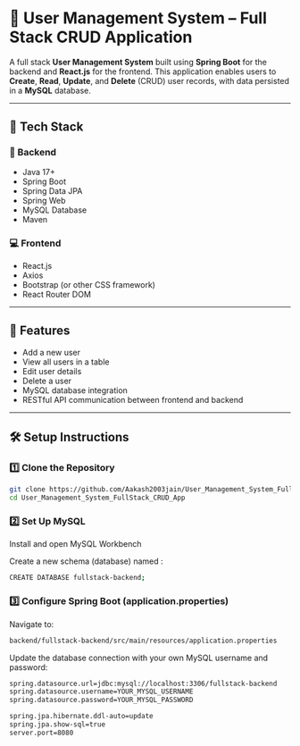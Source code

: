 # 👥 User Management System – Full Stack CRUD Application

A full stack **User Management System** built using **Spring Boot** for the backend and **React.js** for the frontend. This application enables users to **Create**, **Read**, **Update**, and **Delete** (CRUD) user records, with data persisted in a **MySQL** database.

---

## 🚀 Tech Stack

### 🧠 Backend
- Java 17+
- Spring Boot
- Spring Data JPA
- Spring Web
- MySQL Database
- Maven

### 💻 Frontend
- React.js
- Axios
- Bootstrap (or other CSS framework)
- React Router DOM

---
## 🔧 Features

- Add a new user
- View all users in a table
- Edit user details
- Delete a user
- MySQL database integration
- RESTful API communication between frontend and backend

---

## 🛠️ Setup Instructions

### 1️⃣ Clone the Repository

```bash
git clone https://github.com/Aakash2003jain/User_Management_System_FullStack_CRUD_App.git
cd User_Management_System_FullStack_CRUD_App
```
### 2️⃣ Set Up MySQL
Install and open MySQL Workbench

Create a new schema (database) named :
```bash
CREATE DATABASE fullstack-backend;
```
### 3️⃣ Configure Spring Boot (application.properties)
Navigate to:
```bash
backend/fullstack-backend/src/main/resources/application.properties
```
Update the database connection with your own MySQL username and password:

```bash
spring.datasource.url=jdbc:mysql://localhost:3306/fullstack-backend
spring.datasource.username=YOUR_MYSQL_USERNAME
spring.datasource.password=YOUR_MYSQL_PASSWORD

spring.jpa.hibernate.ddl-auto=update
spring.jpa.show-sql=true
server.port=8080
```


